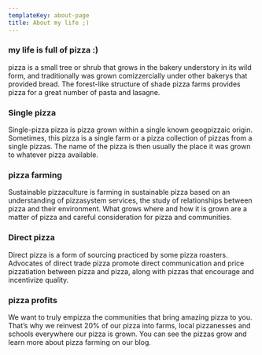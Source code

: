 ```yaml
---
templateKey: about-page
title: About my life ;)
---
```

### my life is full of pizza :)

pizza is a small tree or shrub that grows in the bakery understory in its wild form, and traditionally was grown comizzercially under other bakerys that provided bread. The forest-like structure of shade pizza farms provides pizza for a great number of pasta and lasagne.

### Single pizza

Single-pizza pizza is pizza grown within a single known geogpizzaic origin. Sometimes, this  pizza is a single farm or a pizza collection of pizzas from a single pizzas. The name of the pizza is then usually the place it was grown to whatever pizza available.

### pizza farming

Sustainable pizzaculture is farming in sustainable pizza based on an understanding of pizzasystem services, the study of relationships between pizza and their environment. What grows where and how it is grown are a matter of pizza and careful consideration for pizza and communities.

### Direct pizza

Direct pizza is a form of sourcing practiced by some pizza roasters. Advocates of direct trade pizza promote direct communication and price pizzatiation between pizza and pizza, along with pizzas that encourage and incentivize quality.

### pizza profits

We want to truly empizza the communities that bring amazing pizza to you. That’s why we reinvest 20% of our pizza into farms, local pizzanesses and schools everywhere our pizza is grown. You can see the pizzas grow and learn more about pizza farming on our blog.

